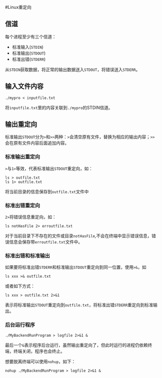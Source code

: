#Linux重定向

## 信道
每个进程至少有三个信道：
- 标准输入(`STDIN`)
- 标准输出(`STDOUT`)
- 标准出错(`STDERR`)

从`STDIN`获取数据，将正常的输出数据送入`STDOUT`，将错误送入`STDERR`。

## 输入文件内容
```
./mypro < inputfile.txt
```
将`inputfile.txt`里的内容关联到`./mypro`的STDIN信道。

## 输出重定向
标准输出`STDOUT`分为`>`和`>>`两种：`>`会清空原有文件，替换为相应的输出内容；`>>`会在原有文件内容后面追加内容。


### 标准输出重定向
`>`与`1>`等效，代表标准输出`STDOUT`重定向，如：
```
ls > outfile.txt
ls 1> outfile.txt
```
将当前目录的信息保存到`outfile.txt`文件中



### 标准出错重定向
`2>`将错误信息重定向，如：
```
ls notHasFile 2> erroutfile.txt
```
对于当前目录下不存在的文件或目录`notHasFile`,不会在终端中显示错误信息，错误信息会保存带`erroutfile.txt`文件中。



### 标准出错和标准输出
如果要将标准出错`STDERR`和标准输出`STDOUT`重定向到同一位置，使用`>&`，如
```
ls xxx >& outfile.txt
```
或者如下方式：
```
ls xxx > outfile.txt 2>&1
```
表示将标准输出`STDOUT`重定向到`outfile.txt`，将标准出错`STDERR`重定向到标准输出。



### 后台运行程序
```
./MyBackendRunProgram > logfile 2>&1 &
```
最后一个`&`表示程序后台运行，虽然输出重定向了，但此时运行的进程仍依赖终端，终端关闭，程序也会终止。

想要脱离终端可以使用`nohup`，如下：
```
nohup ./MyBackendRunProgram > logfile 2>&1 &
```
